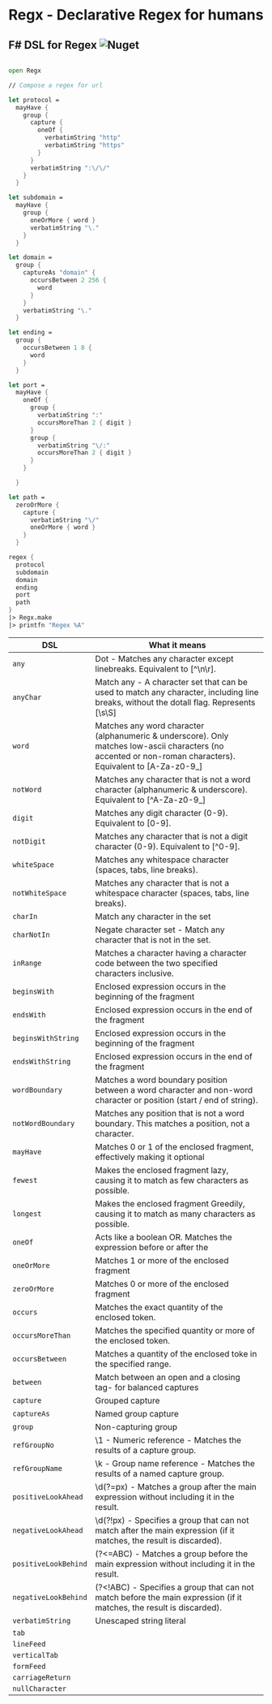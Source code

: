 # Regx - Declarative Regex for humans
## F# DSL for Regex ![Nuget](https://img.shields.io/nuget/dt/Regx?style=flat-square)
```fsharp

open Regx

// Compose a regex for url 

let protocol = 
  mayHave {
    group {
      capture {
        oneOf { 
          verbatimString "http" 
          verbatimString "https" 
        }
      }
      verbatimString ":\/\/" 
    }
  }

let subdomain = 
  mayHave {
    group {
      oneOrMore { word }
      verbatimString "\."
    }
  }

let domain = 
  group {
    captureAs "domain" {
      occursBetween 2 256 {
        word
      }
    }
    verbatimString "\."
  }

let ending = 
  group {
    occursBetween 1 8 {
      word
    }
  }

let port = 
  mayHave {
    oneOf {
      group {
        verbatimString ":"
        occursMoreThan 2 { digit } 
      }
      group {
        verbatimString "\/:"
        occursMoreThan 2 { digit } 
      }
    }

  }

let path =
  zeroOrMore {
    capture {
      verbatimString "\/"
      oneOrMore { word } 
    }
  }

regex {
  protocol
  subdomain
  domain
  ending
  port
  path
}
|> Regx.make
|> printfn "Regex %A"
 ```


|DSL  |What it means  |
|--|--|
| `any` |Dot - Matches any character except linebreaks. Equivalent to [^\n\r].  |
| `anyChar` |Match any - A character set that can be used to match any character, including line breaks, without the dotall flag. Represents [\s\S]  |
| `word` |Matches any word character (alphanumeric & underscore). Only matches low-ascii characters (no accented or non-roman characters). Equivalent to [A-Za-z0-9_]  |
| `notWord` |Matches any character that is not a word character (alphanumeric & underscore). Equivalent to [^A-Za-z0-9_]  |
| `digit` |Matches any digit character (0-9). Equivalent to [0-9].  |
| `notDigit` |Matches any character that is not a digit character (0-9). Equivalent to [^0-9].  |
| `whiteSpace` |Matches any whitespace character (spaces, tabs, line breaks).  |
| `notWhiteSpace` |Matches any character that is not a whitespace character (spaces, tabs, line breaks).  |
| `charIn` |Match any character in the set  |
| `charNotIn` |Negate character set - Match any character that is not in the set.  |
| `inRange` |Matches a character having a character code between the two specified characters inclusive. |
| `beginsWith` |Enclosed expression occurs in the beginning of the fragment |
| `endsWith` |Enclosed expression occurs in the end of the fragment |
| `beginsWithString` |Enclosed expression occurs in the beginning of the fragment  |
| `endsWithString` |Enclosed expression occurs in the end of the fragment  |
|`wordBoundary` |Matches a word boundary position between a word character and non-word character or position (start / end of string).|
|`notWordBoundary`|Matches any position that is not a word boundary. This matches a position, not a character.|
|`mayHave`|Matches 0 or 1 of the enclosed fragment, effectively making it optional|
|`fewest`|Makes the enclosed fragment lazy, causing it to match as few characters as possible.|
|`longest`|Makes the enclosed fragment Greedily, causing it to match as many characters as possible.|
|`oneOf`|Acts like a boolean OR. Matches the expression before or after the|
|`oneOrMore`|Matches 1 or more of the enclosed fragment|
|`zeroOrMore`|Matches 0 or more of the enclosed fragment|
|`occurs`|Matches the exact quantity of the enclosed token.|
|`occursMoreThan`|Matches the specified quantity or more of the enclosed token.|
|`occursBetween`|Matches a quantity of the enclosed toke in the specified range.|
|`between`|Match between an open and a closing tag- for balanced captures|
|`capture`| Grouped capture|
|`captureAs`|Named group capture|
|`group`|Non-capturing group|
|`refGroupNo`|\1 - Numeric reference - Matches the results of a capture group.|
|`refGroupName`|\k<name> - Group name reference - Matches the results of a named capture group.|
|`positiveLookAhead`| \d(?=px) - Matches a group after the main expression without including it in the result.|
|`negativeLookAhead`| \d(?!px) - Specifies a group that can not match after the main expression (if it matches, the result is discarded).|
|`positiveLookBehind`| (?<=ABC) - Matches a group before the main expression without including it in the result.|
|`negativeLookBehind`| (?<!ABC) - Specifies a group that can not match before the main expression (if it matches, the result is discarded).|
|`verbatimString`|Unescaped string literal|
|`tab`||
|`lineFeed`||
|`verticalTab`||
|`formFeed`||
|`carriageReturn`||
|`nullCharacter`||
